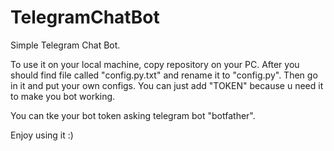 # TelegramChatBot

Simple Telegram Chat Bot.

To use it on your local machine, copy repository on your PC.
After you should find file called "config.py.txt" and rename
it to "config.py". Then go in it and put your own configs.
You can just add "TOKEN" because u need it to make you bot working.

You can tke your bot token asking telegram bot "botfather".

Enjoy using it :)